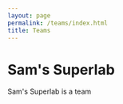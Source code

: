 ```yaml
---
layout: page
permalink: /teams/index.html
title: Teams
---
```


# Sam's Superlab
Sam's Superlab is a team 